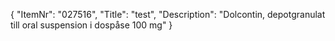 {
  "ItemNr": "027516",
  "Title": "test",
  "Description": "Dolcontin, depotgranulat till oral suspension i dospåse 100 mg"
}